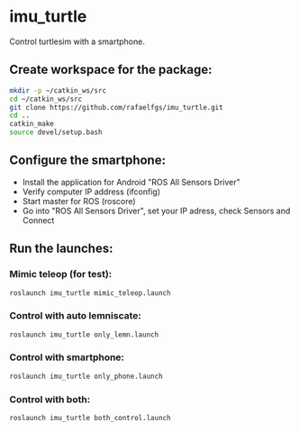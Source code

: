 # imu_turtle

Control turtlesim with a smartphone.

## Create workspace for the package:
```bash
mkdir -p ~/catkin_ws/src
cd ~/catkin_ws/src
git clone https://github.com/rafaelfgs/imu_turtle.git
cd ..
catkin_make
source devel/setup.bash
```

## Configure the smartphone:

* Install the application for Android "ROS All Sensors Driver"
* Verify computer IP address (ifconfig)
* Start master for ROS (roscore)
* Go into "ROS All Sensors Driver", set your IP adress, check Sensors and Connect

## Run the launches:

### Mimic teleop (for test):
```bash
roslaunch imu_turtle mimic_teleop.launch
```

### Control with auto lemniscate:
```bash
roslaunch imu_turtle only_lemn.launch
```

### Control with smartphone:
```bash
roslaunch imu_turtle only_phone.launch
```

### Control with both:
```bash
roslaunch imu_turtle both_control.launch
```
